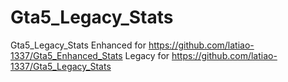 # Gta5_Legacy_Stats
Gta5_Legacy_Stats
Enhanced for https://github.com/latiao-1337/Gta5_Enhanced_Stats
Legacy for https://github.com/latiao-1337/Gta5_Legacy_Stats
